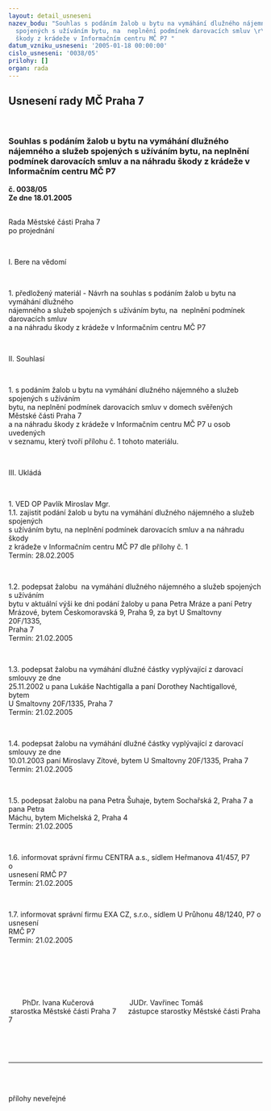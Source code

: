 ```yaml
---
layout: detail_usneseni
nazev_bodu: "Souhlas s podáním žalob u bytu na vymáhání dlužného nájemného a služeb
  spojených s užíváním bytu, na  neplnění podmínek darovacích smluv \r\na na náhradu
  škody z krádeže v Informačním centru MČ P7 "
datum_vzniku_usneseni: '2005-01-18 00:00:00'
cislo_usneseni: '0038/05'
prilohy: []
organ: rada
---
```

<div id="ucUsn_pList" class="usn">
	<span><h2>Usnesení rady MČ Praha 7 </h2>
<br></span><div class="standBody">
<span><h3>Souhlas s podáním žalob u bytu na vymáhání dlužného nájemného a služeb spojených s užíváním bytu, na  neplnění podmínek darovacích smluv 
a na náhradu škody z krádeže v Informačním centru MČ P7 </h3></span><div class="center">
		<strong>č. 0038/05</strong><br>
	</div>
<div class="center">
		<strong>Ze dne 18.01.2005</strong><br><br>
	</div>
<p>Rada Městské části Praha 7 <br>po projednání<br></p>
<br><p>I. Bere na vědomí<br></p>
<br><p>1. předložený materiál - Návrh na souhlas s podáním žalob u bytu na vymáhání dlužného <br>nájemného a služeb spojených s užíváním bytu, na  neplnění podmínek darovacích smluv <br>a na náhradu škody z krádeže v Informačním centru MČ P7 <br></p>
<br><p>II. Souhlasí<br></p>
<br><p>1. s podáním žalob u bytu na vymáhání dlužného nájemného a služeb spojených s užíváním <br>bytu, na neplnění podmínek darovacích smluv v domech svěřených Městské části Praha 7 <br>a na náhradu škody z krádeže v Informačním centru MČ P7 u osob uvedených <br>v seznamu, který tvoří přílohu č. 1 tohoto materiálu.<br></p>
<br><p>III. Ukládá<br></p>
<br><p>1. VED OP Pavlík Miroslav Mgr.<br>1.1. zajistit podání žalob u bytu na vymáhání dlužného nájemného a služeb spojených <br>s užíváním bytu, na neplnění podmínek darovacích smluv a na náhradu škody <br>z krádeže v Informačním centru MČ P7 dle přílohy č. 1<br>Termín: 28.02.2005<br></p>
<br><p>1.2. podepsat žalobu  na vymáhání dlužného nájemného a služeb spojených s užíváním <br>bytu v aktuální výši ke dni podání žaloby u pana Petra Mráze a paní Petry <br>Mrázové, bytem Českomoravská 9, Praha 9, za byt U Smaltovny 20F/1335,    <br>Praha 7<br>Termín: 21.02.2005<br></p>
<br><p>1.3. podepsat žalobu na vymáhání dlužné částky vyplývající z darovací smlouvy ze dne <br>25.11.2002 u pana Lukáše Nachtigalla a paní Dorothey Nachtigallové, bytem        <br>U Smaltovny 20F/1335, Praha 7<br>Termín: 21.02.2005<br></p>
<br><p>1.4. podepsat žalobu na vymáhání dlužné částky vyplývající z darovací smlouvy ze dne <br>10.01.2003 paní Miroslavy Zítové, bytem U Smaltovny 20F/1335, Praha 7<br>Termín: 21.02.2005<br></p>
<br><p>1.5. podepsat žalobu na pana Petra Šuhaje, bytem Sochařská 2, Praha 7 a pana Petra <br>Máchu, bytem Michelská 2, Praha 4<br>Termín: 21.02.2005<br></p>
<br><p>1.6. informovat správní firmu CENTRA a.s., sídlem Heřmanova 41/457, P7 o          <br>usnesení RMČ P7<br>Termín: 21.02.2005<br></p>
<br><p>1.7. informovat správní firmu EXA CZ, s.r.o., sídlem U Průhonu 48/1240, P7 o usnesení <br>RMČ P7<br>Termín: 21.02.2005</p>
<br><p> </p>
<br><p>       PhDr. Ivana Kučerová                  JUDr. Vavřinec Tomáš<br> starostka Městské části Praha 7      zástupce starostky Městské části Praha 7</p>
<br><p><br></p>
<hr>
<br><br><p>přílohy neveřejné</p>
</div>
</div>